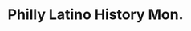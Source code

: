 ---
pid: CH655
title: Philly Latino History Mon.
location_transcription: Hunting Park
zipcode: '19134'
outside_phl: 
neighborhood: Port Richmond
age: '36'
age_range: 30-39
instagram: 
image_file_name: CH_655.jpg
proposal_transcription: Musical somewhat. Someone who is a musician and represents
  Philly and Latino.
topic: Music,Race Ethnicity
topic_summary: 0, 0
type: Other No Form
keywords_other: Philadelphia; Latino; Musician
credit: 
image_labels: 
twitter: 
facebook: 
permalink: "/monuments/ch655/"
layout: item-page
---